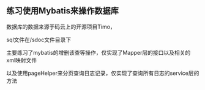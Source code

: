## 练习使用Mybatis来操作数据库

数据库的数据来源于码云上的开源项目Timo，

sql文件在/sdoc文件目录下

主要练习了mybatis的增删该查等操作，仅实现了Mapper层的接口以及相关的xml映射文件

以及使用pageHelper来分页查询日志记录，仅实现了查询所有日志的service层的方法
